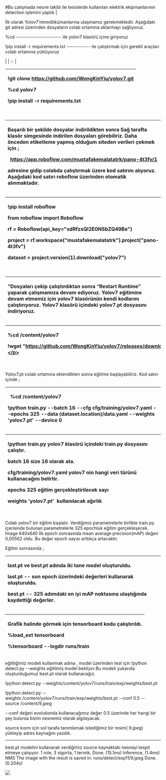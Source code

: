 #Bu çalışmada nesne takibi ile tesislerde kullanılan elektrik ekipmanlarının detection işlemini yaptık
|<p>İlk olarak Yolov7’ninmdökümanlarına ulaşmamız gerekmektedir. Aşağıdaki git adresi üzerinden dosyaların colab ortamına aktarmayı sağlıyoruz. </p><p></p><p>%cd                                 ----------------------- ile yolov7 klasörü içine giriyoruz</p><p>!pip install -r requirements.txt ------------ ile çalıştırmak için gerekli araçları colab ortamına yüklüyoruz</p><p></p>|
| :- |

|<p>!git clone https://github.com/WongKinYiu/yolov7.git</p><p>%cd yolov7</p><p>!pip install -r requirements.txt</p>|
| :- |

||
| :- |



|<p>Başarılı bir şekilde dosyalar indirildikten sonra Sağ tarafta klasör simgesinde indirilen dosyaları görebiliriz. Daha önceden etiketleme yapmış olduğum siteden verileri çekmek için ;</p><p>` `<https://app.roboflow.com/mustafakemalatatrk/pano-4t3fv/1></p><p>adresine gidip colabda çalıştırmak üzere kod satırını alıyoruz. Aşağıdaki kod satırı roboflow üzerinden otomatik alınmaktadır.</p><p></p>|
| :- |

|<p>!pip install roboflow</p><p></p><p>from roboflow import Roboflow</p><p>rf = Roboflow(api\_key="xdRfzsQl2E0NSbZQ49Be")</p><p>project = rf.workspace("mustafakemalatatrk").project("pano-4t3fv")</p><p>dataset = project.version(1).download("yolov7")</p>|
| :- |

||
| :- |



|<p>“Dosyaları çekip çalıştırdıktan sonra “Restart Runtime” yaparak çalışmamıza devam ediyoruz. Yolov7 eğitimine devam etmemiz için yolov7 klasörünün kendi kodlarını çalıştırıyoruz. Yolov7 klasörü içindeki yolov7.pt dosyasını indiriyoruz.</p><p></p>|
| :- |

|<p>%cd /content/yolov7</p><p>!wget "https://github.com/WongKinYiu/yolov7/releases/download/v0.1/yolov7.pt"</p>|
| :- |

||
| :- |





Yolov7.pt colab ortamına eklendikten sonra eğitime başlayabiliriz. Kod satırı içinde ;

|<p>` `%cd /content/yolov7</p><p>!python train.py --batch 16 --cfg cfg/training/yolov7.yaml --epochs 325 --data {dataset.location}/data.yaml --weights 'yolov7.pt' --device 0</p><p></p>|
| :- |

|<p>!python train.py                                    yolov7 klasörü içindeki train.py dosyasını çalıştır.             </p><p>batch 16                                                 size 16 olarak ata.</p><p>cfg/training/yolov7.yaml                    yolov7 nin hangi veri türünü kullanacağını belirtir.</p><p>epochs  325                                           eğitim gerçekleştirilecek sayı</p><p>weights 'yolov7.pt'                               kullanılacak ağırlık</p>|
| :- |

||
| :- |

Colab yolov7 bir eğitim başlatır. Verdiğimiz parametrelerle birlikte train.py içerisinde bulunan parametrelerle 325 epochluk eğitim gerçekleşecek. İmage 640x640 İlk epoch sonrasında mean average precision(mAP) değeri 0,00562 oldu. Bu değer epoch sayısı arttıkça artacaktır.

Eğitim sonrasında ;

|<p>last.pt ve best.pt adında iki tane model oluşturuldu.</p><p>last.pt   --       son epoch üzerindeki değerleri kullanarak oluşturuldu. </p><p>best.pt --       325 adımdaki en iyi mAP noktasına ulaştığında kaydettiği değerler.</p>|
| :- |



|<p>Grafik halinde görmek için tensorboard kodu çalıştırıldı.</p><p>%load\_ext tensorboard</p><p>%tensorboard --logdir runs/train</p>|
| :- |

eğittiğimiz modeli kullanmak adına , model üzerinden test için !python detect.py --weights eğitilmiş model bekliyor.Bu modeli yukarıda oluşturduğumuz best.pt olarak kullanacağız.

!python detect.py --weights/content/yolov7/runs/train/exp/weights/best.pt

!python detect.py --weights /content/yolov7/runs/train/exp/weights/best.pt --conf 0.5 --source /content/9.jpeg

--conf değeri evolutionda kullanacağımız değer 0.5 üzerinde her hangi bir şey bulursa bizim nesnemiz olarak algılayacak.

source kısmı için sol tarafa tanımlamak istediğimiz bir resim( 9.jpeg) yükleyip adres kaynağını yazdık.

-----
best.pt modelini kullanarak verdiğimiz source kaynaktaki nesneyi tespit etmeye çalışıyor. 1 role, 3 sigorta, 1 termik, Done. (15.1ms) Inference, (1.4ms) NMS The image with the result is saved in: runs/detect/exp11/9.jpeg Done. (0.204s)

![](Aspose.Words.3ae9d2ae-1da9-4ca2-9bec-b3087eb2ed00.001.png)


